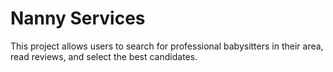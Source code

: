 # Nanny Services
This project allows users to search for professional babysitters in their area, read reviews, and select the best candidates.
